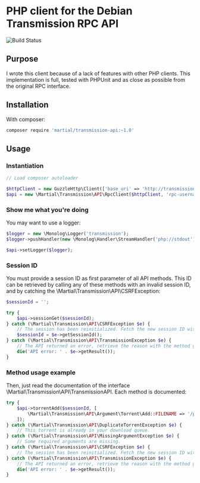 # PHP client for the Debian Transmission RPC API

![Build Status](http://ci.martialgeek.fr/buildStatus/icon?job=transmission-client)

## Purpose

I wrote this client because of a lack of features with other PHP clients. This implementation is full, tested
with PHPUnit and as close as possible from the original RPC interface.

## Installation

With composer:

```sh
composer require 'martial/transmission-api:~1.0'
```

## Usage

### Instantiation

```php
// Load composer autoloader

$httpClient = new GuzzleHttp\Client(['base_uri' => 'http://transmission-server:9091/transmission/rpc']);
$api = new \Martial\Transmission\API\RpcClient($httpClient, 'rpc-username', 'rpc-password');
```

### Show me what you're doing

You may want to use a logger:

```php
$logger = new \Monolog\Logger('transmission');
$logger->pushHandler(new \Monolog\Handler\StreamHandler('php://stdout'));

$api->setLogger($logger);
```

### Session ID

You must provide a session ID as first parameter of all API methods. This ID can be retrieved by calling any of
these methods with an invalid session ID, and by catching the \Martial\Transmission\API\CSRFException:

```php
$sessionId = '';

try {
    $api->sessionGet($sessionId);
} catch (\Martial\Transmission\API\CSRFException $e) {
    // The session has been reinitialized. Fetch the new session ID with the method getSessionId().
    $sessionId = $e->getSessionId();
} catch (\Martial\Transmission\API\TransmissionException $e) {
    // The API returned an error, retrieve the reason with the method getResult().
    die('API error: ' . $e->getResult());
}
```

### Method usage example

Then, just read the documentation of the interface \Martial\Transmission\API\TransmissionAPI. Each method is documented:

```php
try {
    $api->torrentAdd($sessionId, [
        \Martial\Transmission\API\Argument\Torrent\Add::FILENAME => '/path/to/the/torrent/file.torrent'
    ]);
} catch (\Martial\Transmission\API\DuplicateTorrentException $e) {
    // This torrent is already in your download queue.
} catch (\Martial\Transmission\API\MissingArgumentException $e) {
    // Some required arguments are missing.
} catch (\Martial\Transmission\API\CSRFException $e) {
    // The session has been reinitialized. Fetch the new session ID with the method getSessionId().
} catch (\Martial\Transmission\API\TransmissionException $e) {
    // The API returned an error, retrieve the reason with the method getResult().
    die('API error: ' . $e->getResult());
}
```
